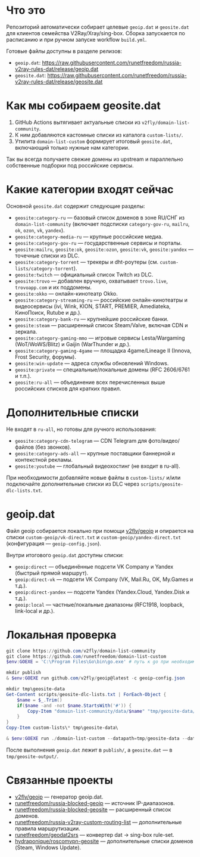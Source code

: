 ﻿# Что это

Репозиторий автоматически собирает целевые `geoip.dat` и `geosite.dat` для клиентов семейства V2Ray/Xray/sing-box. Сборка запускается по расписанию и при ручном запуске workflow `build.yml`.

Готовые файлы доступны в разделе релизов:

- `geoip.dat`: https://raw.githubusercontent.com/runetfreedom/russia-v2ray-rules-dat/release/geoip.dat
- `geosite.dat`: https://raw.githubusercontent.com/runetfreedom/russia-v2ray-rules-dat/release/geosite.dat

# Как мы собираем geosite.dat

1. GitHub Actions вытягивает актуальные списки из `v2fly/domain-list-community`.
2. К ним добавляются кастомные списки из каталога `custom-lists/`.
3. Утилита `domain-list-custom` формирует итоговый `geosite.dat`, включающий только нужные нам категории.

Так вы всегда получаете свежие домены из upstream и параллельно собственные подборки под российские сервисы.

# Какие категории входят сейчас

Основной `geosite.dat` содержит следующие разделы:

- `geosite:category-ru` — базовый список доменов в зоне RU/СНГ из `domain-list-community` (включает подсписки `category-gov-ru`, `mailru`, `ok`, `ozon`, `vk`, `yandex`).
- `geosite:category-media-ru` — крупные российские медиа.
- `geosite:category-gov-ru` — государственные сервисы и порталы.
- `geosite:mailru`, `geosite:ok`, `geosite:ozon`, `geosite:vk`, `geosite:yandex` — точечные списки из DLC.
- `geosite:category-torrent` — трекеры и dht-роутеры (см. `custom-lists/category-torrent`).
- `geosite:twitch` — официальный список Twitch из DLC.
- `geosite:trovo` — добавлен вручную, охватывает `trovo.live`, `trovoapp.com` и их поддомены.
- `geosite:okko` — онлайн-кинотеатр Okko.
- `geosite:category-streaming-ru` — российские онлайн-кинотеатры и видеосервисы (ivi, Wink, KION, START, PREMIER, Аmediateka, КиноПоиск, Rutube и др.).
- `geosite:category-bank-ru` — крупнейшие российские банки.
- `geosite:steam` — расширенный список Steam/Valve, включая CDN и зеркала.
- `geosite:category-gaming-mmo` — игровые сервисы Lesta/Wargaming (WoT/WoWS/Blitz) и Gaijin (WarThunder и др.).
- `geosite:category-gaming-4game` — площадка 4game/Lineage II (Innova, Frost Security, форумы).
- `geosite:win-update` — адреса службы обновлений Windows.
- `geosite:private` — специальные/локальные домены (RFC 2606/6761 и т.п.).
- `geosite:ru-all` — объединение всех перечисленных выше российских списков для кратких правил.


# Дополнительные списки

Не входят в `ru-all`, но готовы для ручного использования:

- `geosite:category-cdn-telegram` — CDN Telegram для фото/видео/файлов (без звонков).
- `geosite:category-ads-all` — крупные поставщики баннерной и контекстной рекламы.
- `geosite:youtube` — глобальный видеохостинг (не входит в ru-all).

При необходимости добавляйте новые файлы в `custom-lists/` и/или подключайте дополнительные списки из DLC через `scripts/geosite-dlc-lists.txt`.

# geoip.dat

Файл geoip собирается локально при помощи [v2fly/geoip](https://github.com/v2fly/geoip) и опирается на списки `custom-geoip/vk-direct.txt` и `custom-geoip/yandex-direct.txt` (конфигурация — `geoip-config.json`).

Внутри итогового `geoip.dat` доступны списки:

- `geoip:direct` — объединённые подсети VK Company и Yandex (быстрый прямой маршрут).
- `geoip:direct-vk` — подсети VK Company (VK, Mail.Ru, OK, My.Games и т.д.).
- `geoip:direct-yandex` — подсети Yandex (Yandex.Cloud, Yandex.Disk и т.д.).
- `geoip:local` — частные/локальные диапазоны (RFC1918, loopback, link-local и др.).



# Локальная проверка

```powershell
git clone https://github.com/v2fly/domain-list-community
git clone https://github.com/runetfreedom/domain-list-custom
$env:GOEXE = 'C:\Program Files\Go\bin\go.exe' # путь к go при необходимости

mkdir publish
& $env:GOEXE run github.com/v2fly/geoip@latest -c geoip-config.json

mkdir tmp\geosite-data
Get-Content scripts/geosite-dlc-lists.txt | ForEach-Object {
    $name = $_.Trim()
    if($name -and -not $name.StartsWith('#')) {
        Copy-Item "domain-list-community/data/$name" "tmp/geosite-data/"
    }
}
Copy-Item custom-lists\* tmp\geosite-data\

& $env:GOEXE run ./domain-list-custom --datapath=tmp/geosite-data --datname=geosite.dat --exportlists= --togfwlist= --outputpath=tmp/geosite-output
```

После выполнения `geoip.dat` лежит в `publish/`, а `geosite.dat` — в `tmp/geosite-output/`.

# Связанные проекты

- [v2fly/geoip](https://github.com/v2fly/geoip) — генератор geoip.dat.
- [runetfreedom/russia-blocked-geoip](https://github.com/runetfreedom/russia-blocked-geoip) — источник IP-диапазонов.
- [runetfreedom/russia-blocked-geosite](https://github.com/runetfreedom/russia-blocked-geosite) — расширенный список доменов.
- [runetfreedom/russia-v2ray-custom-routing-list](https://github.com/runetfreedom/russia-v2ray-custom-routing-list) — дополнительные правила маршрутизации.
- [runetfreedom/geodat2srs](https://github.com/runetfreedom/geodat2srs) — конвертер dat → sing-box rule-set.
- [hydraponique/roscomvpn-geosite](https://github.com/hydraponique/roscomvpn-geosite) — дополнительные списки доменов (Steam, Windows Update).
